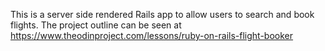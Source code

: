 This is a server side rendered Rails app to allow users to search and book flights.  The project outline can be seen at https://www.theodinproject.com/lessons/ruby-on-rails-flight-booker
